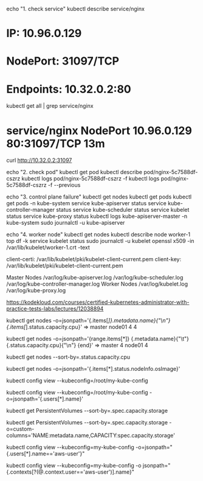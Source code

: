 echo "1. check service"
kubectl describe service/nginx 
# IP:                       10.96.0.129
# NodePort:                 <unset>  31097/TCP
# Endpoints:                10.32.0.2:80

kubectl get all | grep service/nginx 
# service/nginx        NodePort    10.96.0.129   <none>        80:31097/TCP   13m

curl http://10.32.0.2:31097

echo "2. check pod"
kubectl get pod
kubectl describe pod/nginx-5c7588df-cszrz
kubectl logs pod/nginx-5c7588df-cszrz -f
kubectl logs pod/nginx-5c7588df-cszrz -f --previous

echo "3. control plane failure"
kubectl get nodes
kubectl get pods
kubectl get pods -n kube-system
service kube-apiserver status
service kube-controller-manager status
service kube-scheduler status
service kubelet status
service kube-proxy status
kubectl logs kube-apiserver-master -n kube-system
sudo journalctl -u kube-apiserver

echo "4. worker node"
kubectl get nodes
kubectl describe node worker-1
top
df -k
service kubelet status
sudo journalctl -u kubelet
openssl x509 -in /var/lib/kubelet/worker-1.crt -text

client-certi: /var/lib/kubelet/pki/kubelet-client-current.pem
client-key: /var/lib/kubelet/pki/kubelet-client-current.pem

Master Nodes
/var/log/kube-apiserver.log 
/var/log/kube-scheduler.log
/var/log/kube-controller-manager.log
Worker Nodes
/var/log/kubelet.log
/var/log/kube-proxy.log

https://kodekloud.com/courses/certified-kubernetes-administrator-with-practice-tests-labs/lectures/12038894

kubectl get nodes -o=jsonpath='{.items[*]}.metadata.name}{"\n"}{.items[*].status.capacity.cpu}'
=>
master  node01
4       4

kubectl get nodes -o=jsonpath='{range.items[*]}
    {.metadata.name}{"\t"}{.status.capacity.cpu}{"\n"}
{end}'
=>
master  4
node01  4

kubectl get nodes --sort-by=.status.capacity.cpu

kubectl get nodes -o=jsonpath='{.items[*].status.nodeInfo.osImage}'

kubectl config view --kubeconfig=/root/my-kube-config

kubectl config view --kubeconfig=/root/my-kube-config -o=jsonpath='{.users[*].name}'

kubectl get PersistentVolumes --sort-by=.spec.capacity.storage

kubectl get PersistentVolumes --sort-by=.spec.capacity.storage -o=custom-columns='NAME:metadata.name,CAPACITY:spec.capacity.storage'

kubectl config view --kubeconfig=my-kube-config -o=jsonpath="{.users[*].name=='aws-user'}"

kubectl config view --kubeconfig=my-kube-config -o jsonpath="{.contexts[?(@.context.user=='aws-user')].name}"

